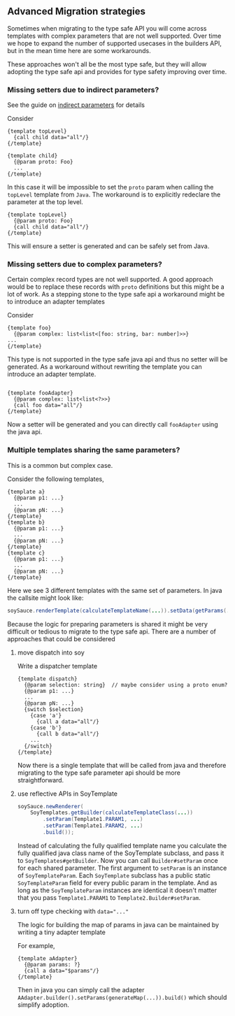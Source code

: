 
## Advanced Migration strategies

Sometimes when migrating to the type safe API you will come across templates
with complex parameters that are not well supported. Over time we hope to expand
the number of supported usecases in the builders API, but in the mean time here
are some workarounds.

These approaches won't all be the most type safe, but they will allow adopting
the type safe api and provides for type safety improving over time.

### Missing setters due to indirect parameters?

See the guide on
[indirect parameters](java-template-builders.md##indirect-params) for details

Consider

```soy
{template topLevel}
  {call child data="all"/}
{/template}

{template child}
  {@param proto: Foo}
  ...
{/template}
```

In this case it will be impossible to set the `proto` param when calling the
`topLevel` template from `Java`. The workaround is to explicitly redeclare the
parameter at the top level.

```soy
{template topLevel}
  {@param proto: Foo}
  {call child data="all"/}
{/template}
```

This will ensure a setter is generated and can be safely set from Java.

### Missing setters due to complex parameters?

Certain complex record types are not well supported. A good approach would be to
replace these records with `proto` definitions but this might be a lot of work.
As a stepping stone to the type safe api a workaround might be to introduce an
adapter templates

Consider

```soy
{template foo}
  {@param complex: list<list<[foo: string, bar: number]>>}
...
{/template}
```

This type is not supported in the type safe java api and thus no setter will be
generated. As a workaround without rewriting the template you can introduce an
adapter template.

```soy

{template fooAdapter}
  {@param complex: list<list<?>>}
  {call foo data="all"/}
{/template}
```

Now a setter will be generated and you can directly call `fooAdapter` using the
java api.

### Multiple templates sharing the same parameters?

This is a common but complex case.

Consider the following templates,

```soy
{template a}
  {@param p1: ...}
  ...
  {@param pN: ...}
{/template}
{template b}
  {@param p1: ...}
  ...
  {@param pN: ...}
{/template}
{template c}
  {@param p1: ...}
  ...
  {@param pN: ...}
{/template}
```

Here we see 3 different templates with the same set of parameters. In java the
callsite might look like:

```java
soySauce.renderTemplate(calculateTemplateName(...)).setData(getParams(...))
```

Because the logic for preparing parameters is shared it might be very difficult
or tedious to migrate to the type safe api. There are a number of approaches
that could be considered

1.  move dispatch into soy

    Write a dispatcher template

    ```
    {template dispatch}
      {@param selection: string}  // maybe consider using a proto enum?
      {@param p1: ...}
      ...
      {@param pN: ...}
      {switch $selection}
        {case 'a'}
          {call a data="all"/}
        {case 'b'}
          {call b data="all"/}
        ...
      {/switch}
    {/template}
    ```

    Now there is a single template that will be called from java and therefore
    migrating to the type safe parameter api should be more straightforward.

1.  use reflective APIs in SoyTemplate

    ```java
    soySauce.newRenderer(
        SoyTemplates.getBuilder(calculateTemplateClass(...))
            .setParam(Template1.PARAM1, ...)
            .setParam(Template1.PARAM2, ...)
            .build());
    ```

    Instead of calculating the fully qualified template name you calculate the
    fully qualified java class name of the SoyTemplate subclass, and pass it to
    `SoyTemplates#getBuilder`. Now you can call `Builder#setParam` once for each
    shared parameter. The first argument to `setParam` is an instance of
    `SoyTemplateParam`. Each `SoyTemplate` subclass has a public static
    `SoyTemplateParam` field for every public param in the template. And as long
    as the `SoyTemplateParam` instances are identical it doesn't matter that you
    pass `Template1.PARAM1` to `Template2.Builder#setParam`.

1.  turn off type checking with `data="..."`

    The logic for building the map of params in java can be maintained by
    writing a tiny adapter template

    For example,

    ```soy
    {template aAdapter}
      {@param params: ?}
      {call a data="$params"/}
    {/template}
    ```

    Then in java you can simply call the adapter
    `AAdapter.builder().setParams(generateMap(...)).build()` which should
    simplify adoption.
